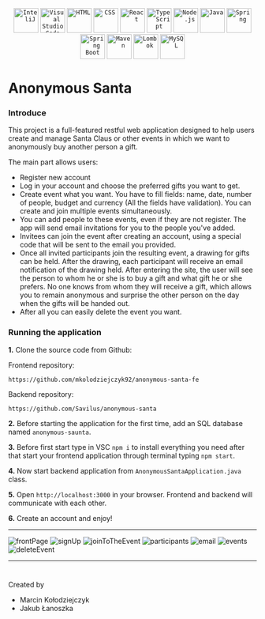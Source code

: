 <div align="center">
	<code><img width="50" src="https://user-images.githubusercontent.com/25181517/192108890-200809d1-439c-4e23-90d3-b090cf9a4eea.png" alt="InteliJ" title="InteliJ"/></code>
	<code><img width="50" src="https://user-images.githubusercontent.com/25181517/192108891-d86b6220-e232-423a-bf5f-90903e6887c3.png" alt="Visual Studio Code" title="Visual Studio Code"/></code>
	<code><img width="50" src="https://user-images.githubusercontent.com/25181517/192158954-f88b5814-d510-4564-b285-dff7d6400dad.png" alt="HTML" title="HTML"/></code>
	<code><img width="50" src="https://user-images.githubusercontent.com/25181517/183898674-75a4a1b1-f960-4ea9-abcb-637170a00a75.png" alt="CSS" title="CSS"/></code>
	<code><img width="50" src="https://user-images.githubusercontent.com/25181517/183897015-94a058a6-b86e-4e42-a37f-bf92061753e5.png" alt="React" title="React"/></code>
	<code><img width="50" src="https://user-images.githubusercontent.com/25181517/183890598-19a0ac2d-e88a-4005-a8df-1ee36782fde1.png" alt="TypeScript" title="TypeScript"/></code>
	<code><img width="50" src="https://user-images.githubusercontent.com/25181517/183568594-85e280a7-0d7e-4d1a-9028-c8c2209e073c.png" alt="Node.js" title="Node.js"/></code>
	<code><img width="50" src="https://user-images.githubusercontent.com/25181517/117201156-9a724800-adec-11eb-9a9d-3cd0f67da4bc.png" alt="Java" title="Java"/></code>
	<code><img width="50" src="https://user-images.githubusercontent.com/25181517/117201470-f6d56780-adec-11eb-8f7c-e70e376cfd07.png" alt="Spring" title="Spring"/></code>
	<code><img width="50" src="https://user-images.githubusercontent.com/25181517/183891303-41f257f8-6b3d-487c-aa56-c497b880d0fb.png" alt="Spring Boot" title="Spring Boot"/></code>
	<code><img width="50" src="https://user-images.githubusercontent.com/25181517/117207242-07d5a700-adf4-11eb-975e-be04e62b984b.png" alt="Maven" title="Maven"/></code>
	<code><img width="50" src="https://user-images.githubusercontent.com/25181517/190229463-87fa862f-ccf0-48da-8023-940d287df610.png" alt="Lombok" title="Lombok"/></code>
	<code><img width="50" src="https://user-images.githubusercontent.com/25181517/183896128-ec99105a-ec1a-4d85-b08b-1aa1620b2046.png" alt="MySQL" title="MySQL"/></code>
</div>

# Anonymous Santa

### Introduce

This project is a full-featured restful web application designed to help users create and manage Santa Claus or other events in which we want to anonymously buy another person a gift.

The main part allows users:
- Register new account
- Log in your account and choose the preferred gifts you want to get.
- Create event what you want. You have to fill fields: name, date, number of people, budget and currency (All the fields have validation). You can create and join multiple events simultaneously.
- You can add people to these events, even if they are not register. The app will send email invitations for you to the people you've added.
- Invitees can join the event after creating an account, using a special code that will be sent to the email you provided.
- Once all invited participants join the resulting event, a drawing for gifts can be held. After the drawing, each participant will receive an email notification of the drawing held. After entering the site, the user will see the person to whom he or she is to buy a gift and what gift he or she prefers. No one knows from whom they will receive a gift, which allows you to remain anonymous and surprise the other person on the day when the gifts will be handed out.
- After all you can easily delete the event you want.

### Running the application
**1.** Clone the source code from Github:

Frontend repository:
````
https://github.com/mkolodziejczyk92/anonymous-santa-fe
````
Backend repository:
````
https://github.com/Savilus/anonymous-santa
````

**2.** Before starting the application for the first time, add an SQL database named 
`````anonymous-saunta`````.

**3.** Before first start type in VSC `````npm i````` to install everything you need after that start your frontend application through terminal typing `````npm start`````. 

**4.** Now start backend application from `````AnonymousSantaApplication.java````` class.

**5.**  Open ````http://localhost:3000```` in your browser. Frontend and backend will communicate with each other.

**6.** Create an account and enjoy!

***
![frontPage](https://github.com/Savilus/anonymous-santa/blob/master/anonymousSanta%20ss/santa%20frtont%20page.png?raw=true)
![signUp](https://github.com/Savilus/anonymous-santa/blob/master/anonymousSanta%20ss/santa%20sign%20up.png?raw=true)
![joinToTheEvent](https://github.com/Savilus/anonymous-santa/blob/master/anonymousSanta%20ss/santa%20join%20to%20the%20event.png?raw=true)
![participants](https://github.com/Savilus/anonymous-santa/blob/master/anonymousSanta%20ss/santa%20participants%20and%20events.png?raw=true)
![email](https://github.com/Savilus/anonymous-santa/blob/master/anonymousSanta%20ss/santa%20email%20title.png?raw=true)
![events](https://github.com/Savilus/anonymous-santa/blob/master/anonymousSanta%20ss/santa%20buy%20gift%20for.png?raw=true)
![deleteEvent](https://github.com/Savilus/anonymous-santa/blob/master/anonymousSanta%20ss/santa%20delete%20event.png?raw=true)
***
#

Created by 
* Marcin Kołodziejczyk
* Jakub Łanoszka

